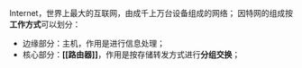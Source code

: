Internet，世界上最大的互联网，由成千上万台设备组成的网络；
因特网的组成按**工作方式**可以划分：
- 边缘部分：主机，作用是进行信息处理；
- 核心部分：**[[路由器]]**，作用是按存储转发方式进行**分组交换**；


